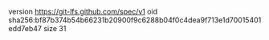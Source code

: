 version https://git-lfs.github.com/spec/v1
oid sha256:bf87b374b54b66231b20900f9c6288b04f0c4dea9f713e1d70015401edd7eb47
size 31
